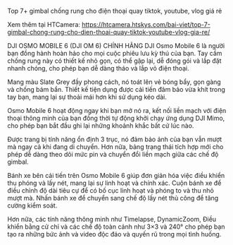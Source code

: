 Top 7+ gimbal chống rung cho điện thoại quay tiktok, youtube, vlog giá rẻ

Xem thêm tại HTCamera: https://htcamera.htskys.com/bai-viet/top-7-gimbal-chong-rung-cho-dien-thoai-quay-tiktok-youtube-vlog-gia-re/

DJI OSMO MOBILE 6 (DJI OM 6) CHÍNH HÃNG
DJI Osmo Mobile 6 là người bạn đồng hành hoàn hảo cho mọi cuộc phiêu lưu kỳ thú của bạn. Tay cầm chống rung này có thiết kế nhỏ gọn, có thể gập lại, dễ đóng gói và lắp đặt nhanh chóng, cho phép bạn dễ dàng tháo và lắp vỏ điện thoại.

Mang màu Slate Grey đầy phong cách, nó toát lên vẻ bóng bẩy, gọn gàng và chống bám bẩn. Thiết kế tiện dụng được cải tiến đảm bảo vừa khít trong tay bạn, mang lại sự thoải mái hơn khi sử dụng kéo dài.

Osmo Mobile 6 hoạt động ngay khi bạn mở nó ra, kết nối liền mạch với điện thoại thông minh của bạn đồng thời tự động khởi chạy ứng dụng DJI Mimo, cho phép bạn bắt đầu ghi lại những khoảnh khắc bất cứ lúc nào.

Được trang bị tính năng ổn định 3 trục, nó đảm bảo ảnh của bạn vẫn mượt mà ngay cả khi đang di chuyển. Hơn nữa, bảng trạng thái tích hợp mới cho phép dễ dàng theo dõi mức pin và chuyển đổi liền mạch giữa các chế độ gimbal.

Bánh xe bên cải tiến trên Osmo Mobile 6 giúp đơn giản hóa việc điều khiển thu phóng và lấy nét, mang lại sự linh hoạt và chính xác. Cuộn bánh xe để điều chỉnh độ dài tiêu cự để có bố cục linh hoạt và phóng to và thu nhỏ mượt mà. Nhấn bánh xe để chuyển sang chế độ lấy nét thủ công để tăng cường kiểm soát.

Hơn nữa, các tính năng thông minh như Timelapse, DynamicZoom, Điều khiển bằng cử chỉ và các chế độ toàn cảnh như 3×3 và 240° cho phép bạn tạo ra những bức ảnh và video độc đáo và quyến rũ trong mọi tình huống.
